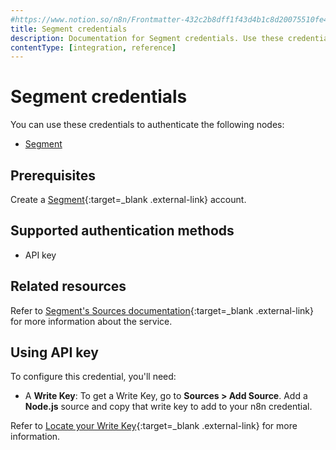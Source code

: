 ```yaml
---
#https://www.notion.so/n8n/Frontmatter-432c2b8dff1f43d4b1c8d20075510fe4
title: Segment credentials
description: Documentation for Segment credentials. Use these credentials to authenticate Segment in n8n, a workflow automation platform.
contentType: [integration, reference]
---
```


# Segment credentials

You can use these credentials to authenticate the following nodes:

- [Segment](/integrations/builtin/app-nodes/n8n-nodes-base.segment.md)

## Prerequisites

Create a [Segment](https://segment.com/){:target=_blank .external-link} account.

## Supported authentication methods

- API key

## Related resources

Refer to [Segment's Sources documentation](https://segment.com/docs/connections/sources/){:target=_blank .external-link} for more information about the service.

## Using API key

To configure this credential, you'll need:

- A **Write Key**: To get a Write Key, go to **Sources > Add Source**. Add a **Node.js** source and copy that write key to add to your n8n credential.

Refer to [Locate your Write Key](https://segment.com/docs/connections/find-writekey/){:target=_blank .external-link} for more information.

